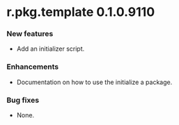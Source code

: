 # r.pkg.template 0.1.0.9110

### New features

* Add an initializer script.

### Enhancements

* Documentation on how to use the initialize a package.

### Bug fixes

* None.
